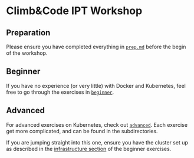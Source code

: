 # Climb&Code IPT Workshop

## Preparation

Please ensure you have completed everything in [`prep.md`][prep.md] before the begin of the
workshop.

[prep.md]: ./prep.md

## Beginner

If you have no experience (or very little) with Docker and Kubernetes, feel free to go through the
exercises in [`beginner`][beginner].

[beginner]: ./beginner/

## Advanced

For advanced exercises on Kubernetes, check out [`advanced`][advanced]. Each exercise get more
complicated, and can be found in the subdirectories.

If you are jumping straight into this one, ensure you have the cluster set up as described in the
[infrastructure section](./beginner/README.md#infrastructure) of the beginner exercises.

[advanced]: ./advanced/

